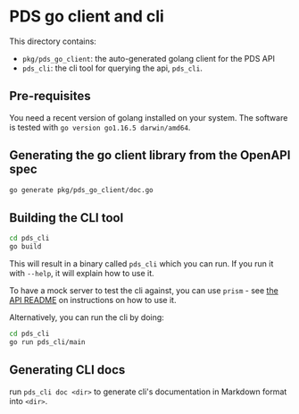 # PDS go client and cli

This directory contains:

* `pkg/pds_go_client`: the auto-generated golang client for the PDS API
* `pds_cli`: the cli tool for querying the api, `pds_cli`.

## Pre-requisites

You need a recent version of golang installed on your system. The software is tested with `go version go1.16.5 darwin/amd64`.

## Generating the go client library from the OpenAPI spec

```bash
go generate pkg/pds_go_client/doc.go
```

## Building the CLI tool

```bash
cd pds_cli
go build
```

This will result in a binary called `pds_cli` which you can run. If you run it with `--help`, it will explain how to use it.

To have a mock server to test the cli against, you can use `prism` - see [the API README](../docs/README.md) on instructions on how to use it.

Alternatively, you can run the cli by doing:

```bash
cd pds_cli
go run pds_cli/main
```

## Generating CLI docs

run `pds_cli doc <dir>` to generate cli's documentation in Markdown format into `<dir>`.
